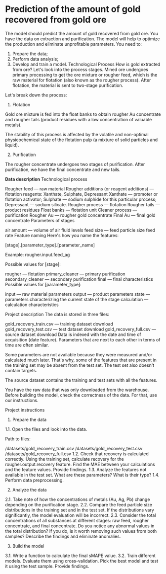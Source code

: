 # Prediction of the amount of gold recovered from gold ore
The model should predict the amount of gold recovered from gold ore. You have the data on extraction and purification.
The model will help to optimize the production and eliminate unprofitable parameters.
You need to:
1.	Prepare the data;
2.	Perform data analysis;
3.	Develop and train a model.
Technological Process
How is gold extracted from ore? Let's look into the process stages.
Mined ore undergoes primary processing to get the ore mixture or rougher feed, which is the raw material for flotation (also known as the rougher process). After flotation, the material is sent to two-stage purification.


Let's break down the process:

1. Flotation

Gold ore mixture is fed into the float banks to obtain rougher Au concentrate and rougher tails (product residues with a low concentration of valuable metals).

The stability of this process is affected by the volatile and non-optimal physicochemical state of the flotation pulp (a mixture of solid particles and liquid).

2. Purification

The rougher concentrate undergoes two stages of purification. After purification, we have the final concentrate and new tails.

**Data description**
Technological process

Rougher feed — raw material
Rougher additions (or reagent additions) — flotation reagents: Xanthate, Sulphate, Depressant
Xanthate — promoter or flotation activator;
Sulphate — sodium sulphide for this particular process;
Depressant — sodium silicate.
Rougher process — flotation
Rougher tails — product residues
Float banks — flotation unit
Cleaner process — purification
Rougher Au — rougher gold concentrate
Final Au — final gold concentrate
Parameters of stages

air amount — volume of air
fluid levels
feed size — feed particle size
feed rate
Feature naming
Here's how you name the features:

[stage].[parameter_type].[parameter_name]

Example: rougher.input.feed_ag

Possible values for [stage]:

rougher — flotation
primary_cleaner — primary purification
secondary_cleaner — secondary purification
final — final characteristics
Possible values for [parameter_type]:

input — raw material parameters
output — product parameters
state — parameters characterizing the current state of the stage
calculation — calculation characteristics


Project description
The data is stored in three files:

gold_recovery_train.csv — training dataset download
gold_recovery_test.csv — test dataset download
gold_recovery_full.csv — source dataset download
Data is indexed with the date and time of acquisition (date feature). Parameters that are next to each other in terms of time are often similar.

Some parameters are not available because they were measured and/or calculated much later. That's why, some of the features that are present in the training set may be absent from the test set. The test set also doesn't contain targets.

The source dataset contains the training and test sets with all the features.

You have the raw data that was only downloaded from the warehouse. Before building the model, check the correctness of the data. For that, use our instructions.

Project instructions
1. Prepare the data

  1.1. Open the files and look into the data.

Path to files:

/datasets/gold_recovery_train.csv
/datasets/gold_recovery_test.csv
/datasets/gold_recovery_full.csv
  1.2. Check that recovery is calculated correctly. Using the training set, calculate recovery for the rougher.output.recovery feature. Find the MAE between your calculations and the feature values. Provide findings.
  1.3. Analyze the features not available in the test set. What are these parameters? What is their type?
  1.4. Perform data preprocessing.

2. Analyze the data

  2.1. Take note of how the concentrations of metals (Au, Ag, Pb) change depending on the purification stage.
  2.2. Compare the feed particle size distributions in the training set and in the test set. If the distributions vary significantly, the model evaluation will be incorrect.
  2.3. Consider the total concentrations of all substances at different stages: raw feed, rougher concentrate, and final concentrate. Do you notice any abnormal values in the total distribution? If you do, is it worth removing such values from both samples? Describe the findings and eliminate anomalies. 

3. Build the model

  3.1. Write a function to calculate the final sMAPE value.
  3.2. Train different models. Evaluate them using cross-validation. Pick the best model and test it using the test sample. Provide findings.

